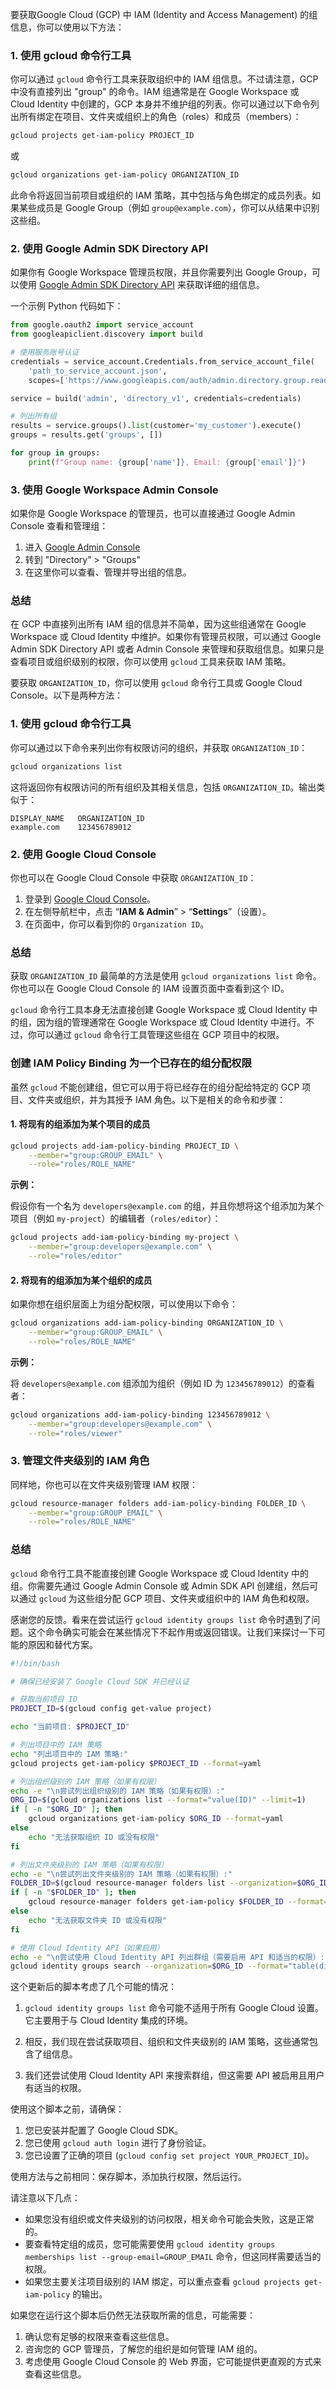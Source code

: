 要获取Google Cloud (GCP) 中 IAM (Identity and Access Management) 的组信息，你可以使用以下方法：

### 1. 使用 gcloud 命令行工具

你可以通过 `gcloud` 命令行工具来获取组织中的 IAM 组信息。不过请注意，GCP 中没有直接列出 "group" 的命令。IAM 组通常是在 Google Workspace 或 Cloud Identity 中创建的，GCP 本身并不维护组的列表。你可以通过以下命令列出所有绑定在项目、文件夹或组织上的角色（roles）和成员（members）：

```bash
gcloud projects get-iam-policy PROJECT_ID
```

或

```bash
gcloud organizations get-iam-policy ORGANIZATION_ID
```

此命令将返回当前项目或组织的 IAM 策略，其中包括与角色绑定的成员列表。如果某些成员是 Google Group（例如 `group@example.com`），你可以从结果中识别这些组。

### 2. 使用 Google Admin SDK Directory API

如果你有 Google Workspace 管理员权限，并且你需要列出 Google Group，可以使用 [Google Admin SDK Directory API](https://developers.google.com/admin-sdk/directory/v1/guides/manage-groups) 来获取详细的组信息。

一个示例 Python 代码如下：

```python
from google.oauth2 import service_account
from googleapiclient.discovery import build

# 使用服务账号认证
credentials = service_account.Credentials.from_service_account_file(
    'path_to_service_account.json',
    scopes=['https://www.googleapis.com/auth/admin.directory.group.readonly'])

service = build('admin', 'directory_v1', credentials=credentials)

# 列出所有组
results = service.groups().list(customer='my_customer').execute()
groups = results.get('groups', [])

for group in groups:
    print(f"Group name: {group['name']}, Email: {group['email']}")
```

### 3. 使用 Google Workspace Admin Console

如果你是 Google Workspace 的管理员，也可以直接通过 Google Admin Console 查看和管理组：

1. 进入 [Google Admin Console](https://admin.google.com/)
2. 转到 "Directory" > "Groups"
3. 在这里你可以查看、管理并导出组的信息。

### 总结

在 GCP 中直接列出所有 IAM 组的信息并不简单，因为这些组通常在 Google Workspace 或 Cloud Identity 中维护。如果你有管理员权限，可以通过 Google Admin SDK Directory API 或者 Admin Console 来管理和获取组信息。如果只是查看项目或组织级别的权限，你可以使用 `gcloud` 工具来获取 IAM 策略。

要获取 `ORGANIZATION_ID`，你可以使用 `gcloud` 命令行工具或 Google Cloud Console。以下是两种方法：

### 1. 使用 gcloud 命令行工具

你可以通过以下命令来列出你有权限访问的组织，并获取 `ORGANIZATION_ID`：

```bash
gcloud organizations list
```

这将返回你有权限访问的所有组织及其相关信息，包括 `ORGANIZATION_ID`。输出类似于：

```plaintext
DISPLAY_NAME   ORGANIZATION_ID
example.com    123456789012
```

### 2. 使用 Google Cloud Console

你也可以在 Google Cloud Console 中获取 `ORGANIZATION_ID`：

1. 登录到 [Google Cloud Console](https://console.cloud.google.com)。
2. 在左侧导航栏中，点击 “**IAM & Admin**” > “**Settings**”（设置）。
3. 在页面中，你可以看到你的 `Organization ID`。

### 总结

获取 `ORGANIZATION_ID` 最简单的方法是使用 `gcloud organizations list` 命令。你也可以在 Google Cloud Console 的 IAM 设置页面中查看到这个 ID。


`gcloud` 命令行工具本身无法直接创建 Google Workspace 或 Cloud Identity 中的组，因为组的管理通常在 Google Workspace 或 Cloud Identity 中进行。不过，你可以通过 `gcloud` 命令行工具管理这些组在 GCP 项目中的权限。

### 创建 IAM Policy Binding 为一个已存在的组分配权限

虽然 `gcloud` 不能创建组，但它可以用于将已经存在的组分配给特定的 GCP 项目、文件夹或组织，并为其授予 IAM 角色。以下是相关的命令和步骤：

#### 1. 将现有的组添加为某个项目的成员

```bash
gcloud projects add-iam-policy-binding PROJECT_ID \
    --member="group:GROUP_EMAIL" \
    --role="roles/ROLE_NAME"
```

**示例：**

假设你有一个名为 `developers@example.com` 的组，并且你想将这个组添加为某个项目（例如 `my-project`）的编辑者（`roles/editor`）：

```bash
gcloud projects add-iam-policy-binding my-project \
    --member="group:developers@example.com" \
    --role="roles/editor"
```

#### 2. 将现有的组添加为某个组织的成员

如果你想在组织层面上为组分配权限，可以使用以下命令：

```bash
gcloud organizations add-iam-policy-binding ORGANIZATION_ID \
    --member="group:GROUP_EMAIL" \
    --role="roles/ROLE_NAME"
```

**示例：**

将 `developers@example.com` 组添加为组织（例如 ID 为 `123456789012`）的查看者：

```bash
gcloud organizations add-iam-policy-binding 123456789012 \
    --member="group:developers@example.com" \
    --role="roles/viewer"
```

### 3. 管理文件夹级别的 IAM 角色

同样地，你也可以在文件夹级别管理 IAM 权限：

```bash
gcloud resource-manager folders add-iam-policy-binding FOLDER_ID \
    --member="group:GROUP_EMAIL" \
    --role="roles/ROLE_NAME"
```

### 总结

`gcloud` 命令行工具不能直接创建 Google Workspace 或 Cloud Identity 中的组。你需要先通过 Google Admin Console 或 Admin SDK API 创建组，然后可以通过 `gcloud` 为这些组分配 GCP 项目、文件夹或组织中的 IAM 角色和权限。






感谢您的反馈。看来在尝试运行 `gcloud identity groups list` 命令时遇到了问题。这个命令确实可能会在某些情况下不起作用或返回错误。让我们来探讨一下可能的原因和替代方案。



```bash
#!/bin/bash

# 确保已经安装了 Google Cloud SDK 并已经认证

# 获取当前项目 ID
PROJECT_ID=$(gcloud config get-value project)

echo "当前项目: $PROJECT_ID"

# 列出项目中的 IAM 策略
echo "列出项目中的 IAM 策略:"
gcloud projects get-iam-policy $PROJECT_ID --format=yaml

# 列出组织级别的 IAM 策略（如果有权限）
echo -e "\n尝试列出组织级别的 IAM 策略（如果有权限）:"
ORG_ID=$(gcloud organizations list --format="value(ID)" --limit=1)
if [ -n "$ORG_ID" ]; then
    gcloud organizations get-iam-policy $ORG_ID --format=yaml
else
    echo "无法获取组织 ID 或没有权限"
fi

# 列出文件夹级别的 IAM 策略（如果有权限）
echo -e "\n尝试列出文件夹级别的 IAM 策略（如果有权限）:"
FOLDER_ID=$(gcloud resource-manager folders list --organization=$ORG_ID --format="value(ID)" --limit=1)
if [ -n "$FOLDER_ID" ]; then
    gcloud resource-manager folders get-iam-policy $FOLDER_ID --format=yaml
else
    echo "无法获取文件夹 ID 或没有权限"
fi

# 使用 Cloud Identity API（如果启用）
echo -e "\n尝试使用 Cloud Identity API 列出群组（需要启用 API 和适当的权限）:"
gcloud identity groups search --organization=$ORG_ID --format="table(displayName,groupKey.id)" 2>/dev/null || echo "无法使用 Cloud Identity API 或没有权限"

```

这个更新后的脚本考虑了几个可能的情况：

1. `gcloud identity groups list` 命令可能不适用于所有 Google Cloud 设置。它主要用于与 Cloud Identity 集成的环境。

2. 相反，我们现在尝试获取项目、组织和文件夹级别的 IAM 策略，这些通常包含了组信息。

3. 我们还尝试使用 Cloud Identity API 来搜索群组，但这需要 API 被启用且用户有适当的权限。

使用这个脚本之前，请确保：

1. 您已安装并配置了 Google Cloud SDK。
2. 您已使用 `gcloud auth login` 进行了身份验证。
3. 您已设置了正确的项目 (`gcloud config set project YOUR_PROJECT_ID`)。

使用方法与之前相同：保存脚本，添加执行权限，然后运行。

请注意以下几点：

- 如果您没有组织或文件夹级别的访问权限，相关命令可能会失败，这是正常的。
- 要查看特定组的成员，您可能需要使用 `gcloud identity groups memberships list --group-email=GROUP_EMAIL` 命令，但这同样需要适当的权限。
- 如果您主要关注项目级别的 IAM 绑定，可以重点查看 `gcloud projects get-iam-policy` 的输出。

如果您在运行这个脚本后仍然无法获取所需的信息，可能需要：

1. 确认您有足够的权限来查看这些信息。
2. 咨询您的 GCP 管理员，了解您的组织是如何管理 IAM 组的。
3. 考虑使用 Google Cloud Console 的 Web 界面，它可能提供更直观的方式来查看这些信息。

